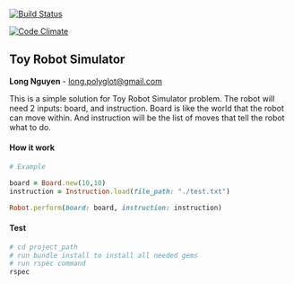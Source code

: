 [![Build Status](https://travis-ci.org/kimquy/toy_robot_simulator.svg?branch=master)](https://travis-ci.org/kimquy/toy_robot_simulator)

[![Code Climate](https://codeclimate.com/github/kimquy/toy_robot_simulator/badges/gpa.svg)](https://codeclimate.com/github/kimquy/toy_robot_simulator)

## Toy Robot Simulator

**Long Nguyen** - long.polyglot@gmail.com

This is a simple solution for Toy Robot Simulator problem.
The robot will need 2 inputs: board, and instruction.
Board is like the world that the robot can move within. And
instruction will be the list of moves that tell the robot what to do.

#### How it work

```ruby
# Example

board = Board.new(10,10)
instruction = Instruction.load(file_path: "./test.txt")

Robot.perform(board: board, instruction: instruction)

```

#### Test

```ruby
# cd project_path
# run bundle install to install all needed gems
# run rspec command
rspec
```
